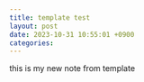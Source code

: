 ```yaml
---
title: template test
layout: post
date: 2023-10-31 10:55:01 +0900
categories:
---
```

this is my new note from template